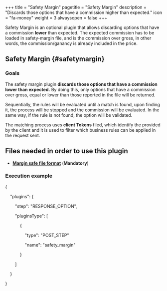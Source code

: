 +++
title = "Safety Margin"
pagetitle = "Safety Margin"
description = "Discards those options that have a commission higher than expected."
icon = "fa-money"
weight = 3
alwaysopen = false
+++

Safety Margin is an optional plugin that allows discarding options that have a commission **lower** than expected. The expected commission has to be loaded in safety-margin file, and is the commission over gross, in other words, the commission/ganancy is already included in the price.

## Safety Margin {#safetymargin}

### Goals

The safety margin plugin **discards those options that have a commission lower than expected.** By doing this, only options that have a commission over gross, equal or lower than those reported in the file will be returned.

Sequentially, the rules will be evaluated until a match is found, upon finding it, the process will be stopped and the commission will be evaluated. In the same way, if the rule is not found, the option will be validated.  

The matching process uses **client Tokens** filed, which identify the provided by the client and it is used to filter which business rules can be applied in the request sent.

## Files needed in order to use this plugin

* [**Margin safe file format**](/hotelx/plugins/format-files/safety_margin/) (**Mandatory**)

### Execution example



{

    "plugins": {

        "step": "RESPONSE_OPTION",

        "pluginsType": [

            {

                "type": "POST_STEP"

                "name": "safety_margin"

            }

        ]

    }

}
```
